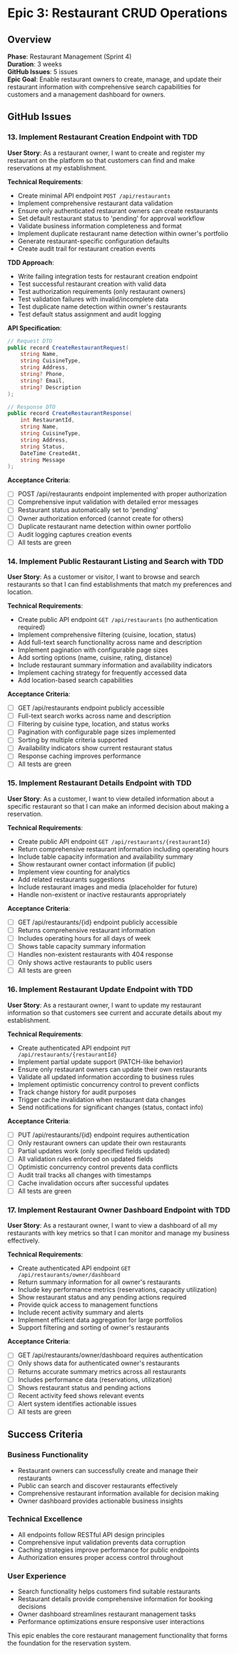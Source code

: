 # Epic 3: Restaurant CRUD Operations

## Overview
**Phase**: Restaurant Management (Sprint 4)  
**Duration**: 3 weeks  
**GitHub Issues**: 5 issues  
**Epic Goal**: Enable restaurant owners to create, manage, and update their restaurant information with comprehensive search capabilities for customers and a management dashboard for owners.

## GitHub Issues

### 13. Implement Restaurant Creation Endpoint with TDD

**User Story**: As a restaurant owner, I want to create and register my restaurant on the platform so that customers can find and make reservations at my establishment.

**Technical Requirements**:
- Create minimal API endpoint `POST /api/restaurants`
- Implement comprehensive restaurant data validation
- Ensure only authenticated restaurant owners can create restaurants
- Set default restaurant status to 'pending' for approval workflow
- Validate business information completeness and format
- Implement duplicate restaurant name detection within owner's portfolio
- Generate restaurant-specific configuration defaults
- Create audit trail for restaurant creation events

**TDD Approach**:
- Write failing integration tests for restaurant creation endpoint
- Test successful restaurant creation with valid data
- Test authorization requirements (only restaurant owners)
- Test validation failures with invalid/incomplete data
- Test duplicate name detection within owner's restaurants
- Test default status assignment and audit logging

**API Specification**:
```csharp
// Request DTO
public record CreateRestaurantRequest(
    string Name,
    string CuisineType,
    string Address,
    string? Phone,
    string? Email,
    string? Description
);

// Response DTO
public record CreateRestaurantResponse(
    int RestaurantId,
    string Name,
    string CuisineType,
    string Address,
    string Status,
    DateTime CreatedAt,
    string Message
);
```

**Acceptance Criteria**:
- [ ] POST /api/restaurants endpoint implemented with proper authorization
- [ ] Comprehensive input validation with detailed error messages
- [ ] Restaurant status automatically set to 'pending'
- [ ] Owner authorization enforced (cannot create for others)
- [ ] Duplicate restaurant name detection within owner portfolio
- [ ] Audit logging captures creation events
- [ ] All tests are green

### 14. Implement Public Restaurant Listing and Search with TDD

**User Story**: As a customer or visitor, I want to browse and search restaurants so that I can find establishments that match my preferences and location.

**Technical Requirements**:
- Create public API endpoint `GET /api/restaurants` (no authentication required)
- Implement comprehensive filtering (cuisine, location, status)
- Add full-text search functionality across name and description
- Implement pagination with configurable page sizes
- Add sorting options (name, cuisine, rating, distance)
- Include restaurant summary information and availability indicators
- Implement caching strategy for frequently accessed data
- Add location-based search capabilities

**Acceptance Criteria**:
- [ ] GET /api/restaurants endpoint publicly accessible
- [ ] Full-text search works across name and description
- [ ] Filtering by cuisine type, location, and status works
- [ ] Pagination with configurable page sizes implemented
- [ ] Sorting by multiple criteria supported
- [ ] Availability indicators show current restaurant status
- [ ] Response caching improves performance
- [ ] All tests are green

### 15. Implement Restaurant Details Endpoint with TDD

**User Story**: As a customer, I want to view detailed information about a specific restaurant so that I can make an informed decision about making a reservation.

**Technical Requirements**:
- Create public API endpoint `GET /api/restaurants/{restaurantId}`
- Return comprehensive restaurant information including operating hours
- Include table capacity information and availability summary
- Show restaurant owner contact information (if public)
- Implement view counting for analytics
- Add related restaurants suggestions
- Include restaurant images and media (placeholder for future)
- Handle non-existent or inactive restaurants appropriately

**Acceptance Criteria**:
- [ ] GET /api/restaurants/{id} endpoint publicly accessible
- [ ] Returns comprehensive restaurant information
- [ ] Includes operating hours for all days of week
- [ ] Shows table capacity summary information
- [ ] Handles non-existent restaurants with 404 response
- [ ] Only shows active restaurants to public users
- [ ] All tests are green

### 16. Implement Restaurant Update Endpoint with TDD

**User Story**: As a restaurant owner, I want to update my restaurant information so that customers see current and accurate details about my establishment.

**Technical Requirements**:
- Create authenticated API endpoint `PUT /api/restaurants/{restaurantId}`
- Implement partial update support (PATCH-like behavior)
- Ensure only restaurant owners can update their own restaurants
- Validate all updated information according to business rules
- Implement optimistic concurrency control to prevent conflicts
- Track change history for audit purposes
- Trigger cache invalidation when restaurant data changes
- Send notifications for significant changes (status, contact info)

**Acceptance Criteria**:
- [ ] PUT /api/restaurants/{id} endpoint requires authentication
- [ ] Only restaurant owners can update their own restaurants
- [ ] Partial updates work (only specified fields updated)
- [ ] All validation rules enforced on updated fields
- [ ] Optimistic concurrency control prevents data conflicts
- [ ] Audit trail tracks all changes with timestamps
- [ ] Cache invalidation occurs after successful updates
- [ ] All tests are green

### 17. Implement Restaurant Owner Dashboard Endpoint with TDD

**User Story**: As a restaurant owner, I want to view a dashboard of all my restaurants with key metrics so that I can monitor and manage my business effectively.

**Technical Requirements**:
- Create authenticated API endpoint `GET /api/restaurants/owner/dashboard`
- Return summary information for all owner's restaurants
- Include key performance metrics (reservations, capacity utilization)
- Show restaurant status and any pending actions required
- Provide quick access to management functions
- Include recent activity summary and alerts
- Implement efficient data aggregation for large portfolios
- Support filtering and sorting of owner's restaurants

**Acceptance Criteria**:
- [ ] GET /api/restaurants/owner/dashboard requires authentication
- [ ] Only shows data for authenticated owner's restaurants
- [ ] Returns accurate summary metrics across all restaurants
- [ ] Includes performance data (reservations, utilization)
- [ ] Shows restaurant status and pending actions
- [ ] Recent activity feed shows relevant events
- [ ] Alert system identifies actionable issues
- [ ] All tests are green

## Success Criteria

### Business Functionality
- Restaurant owners can successfully create and manage their restaurants
- Public can search and discover restaurants effectively
- Comprehensive restaurant information available for decision making
- Owner dashboard provides actionable business insights

### Technical Excellence
- All endpoints follow RESTful API design principles
- Comprehensive input validation prevents data corruption
- Caching strategies improve performance for public endpoints
- Authorization ensures proper access control throughout

### User Experience
- Search functionality helps customers find suitable restaurants
- Restaurant details provide comprehensive information for booking decisions
- Owner dashboard streamlines restaurant management tasks
- Performance optimizations ensure responsive user interactions

This epic enables the core restaurant management functionality that forms the foundation for the reservation system.
